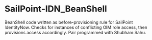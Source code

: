 # SailPoint-IDN_BeanShell
BeanShell code written as before-provisioning rule for SailPoint IdentityNow.
Checks for instances of conflicting OIM role access, then provisions access accordingly.
Pair programmed with Shubham Sahu.
